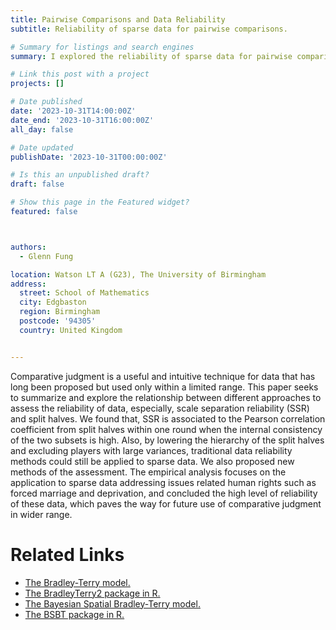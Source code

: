 ```yaml
---
title: Pairwise Comparisons and Data Reliability
subtitle: Reliability of sparse data for pairwise comparisons.

# Summary for listings and search engines
summary: I explored the reliability of sparse data for pairwise comparisons using the Bradley-Terry model in the summer of 2023. 

# Link this post with a project
projects: []

# Date published
date: '2023-10-31T14:00:00Z'
date_end: '2023-10-31T16:00:00Z'
all_day: false

# Date updated
publishDate: '2023-10-31T00:00:00Z'

# Is this an unpublished draft?
draft: false

# Show this page in the Featured widget?
featured: false



authors:
  - Glenn Fung

location: Watson LT A (G23), The University of Birmingham
address:
  street: School of Mathematics
  city: Edgbaston
  region: Birmingham
  postcode: '94305'
  country: United Kingdom


---
```


Comparative judgment is a useful and intuitive technique for data that has long been proposed but used only within a limited range. This paper seeks to summarize and explore the relationship between different approaches to assess the reliability of data, especially, scale separation reliability (SSR) and split halves. We found that, SSR is associated to the Pearson correlation coefficient from split halves within one round when the internal consistency of the two subsets is high. Also, by lowering the hierarchy of the split halves and excluding players with large variances, traditional data reliability methods could still be applied to sparse data. We also proposed new methods of the assessment. The empirical analysis focuses on the application to sparse data addressing issues related human rights such as forced marriage and deprivation, and concluded the high level of reliability of these data, which paves the way for future use of comparative judgment in wider range. 

# Related Links
* [The Bradley-Terry model. ](https://doi.org/10.1093/biomet/39.3-4.324)
* [The BradleyTerry2 package in R. ](https://github.com/hturner/BradleyTerry2)
* [The Bayesian Spatial Bradley-Terry model. ](https://doi.org/10.1111/rssc.12532)
* [The BSBT package in R. ](https://github.com/rowlandseymour/BSBT)

